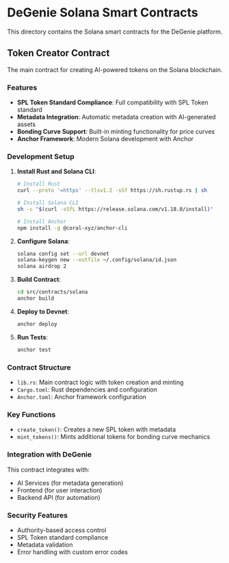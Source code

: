 # DeGenie Solana Smart Contracts

This directory contains the Solana smart contracts for the DeGenie platform.

## Token Creator Contract

The main contract for creating AI-powered tokens on the Solana blockchain.

### Features

- **SPL Token Standard Compliance**: Full compatibility with SPL Token standard
- **Metadata Integration**: Automatic metadata creation with AI-generated assets
- **Bonding Curve Support**: Built-in minting functionality for price curves
- **Anchor Framework**: Modern Solana development with Anchor

### Development Setup

1. **Install Rust and Solana CLI**:
   ```bash
   # Install Rust
   curl --proto '=https' --tlsv1.2 -sSf https://sh.rustup.rs | sh
   
   # Install Solana CLI
   sh -c "$(curl -sSfL https://release.solana.com/v1.18.0/install)"
   
   # Install Anchor
   npm install -g @coral-xyz/anchor-cli
   ```

2. **Configure Solana**:
   ```bash
   solana config set --url devnet
   solana-keygen new --outfile ~/.config/solana/id.json
   solana airdrop 2
   ```

3. **Build Contract**:
   ```bash
   cd src/contracts/solana
   anchor build
   ```

4. **Deploy to Devnet**:
   ```bash
   anchor deploy
   ```

5. **Run Tests**:
   ```bash
   anchor test
   ```

### Contract Structure

- `lib.rs`: Main contract logic with token creation and minting
- `Cargo.toml`: Rust dependencies and configuration
- `Anchor.toml`: Anchor framework configuration

### Key Functions

- `create_token()`: Creates a new SPL token with metadata
- `mint_tokens()`: Mints additional tokens for bonding curve mechanics

### Integration with DeGenie

This contract integrates with:
- AI Services (for metadata generation)
- Frontend (for user interaction)
- Backend API (for automation)

### Security Features

- Authority-based access control
- SPL Token standard compliance
- Metadata validation
- Error handling with custom error codes